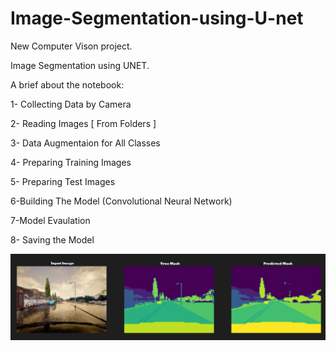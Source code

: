 # Image-Segmentation-using-U-net

New Computer Vison project.

Image Segmentation using UNET.

A brief about the notebook:

1- Collecting Data by Camera

2- Reading Images [ From Folders ]

3- Data Augmentaion for All Classes

4- Preparing Training Images

5- Preparing Test Images

6-Building The Model (Convolutional Neural Network)

7-Model Evaulation 

8- Saving the Model

![](image/Screenshot.jpg)
